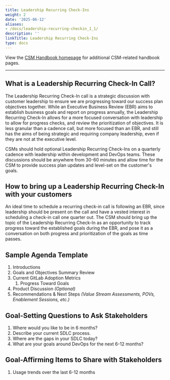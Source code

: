 ```yaml
---
title: Leadership Recurring Check-Ins
weight: 2
date: '2025-06-12'
aliases:
- /docs/leadership-recurring-checkin_1_1/
description: ''
linkTitle: Leadership Recurring Check-Ins
type: docs
---
```


View the [CSM Handbook homepage](/handbook/customer-success/csm/) for additional CSM-related handbook pages.

---

## What is a Leadership Recurring Check-In Call?

The Leadership Recurring Check-In call is a strategic discussion with customer leadership to ensure we are progressing toward our success plan objectives together. While an Executive Business Review (EBR) aims to establish business goals and report on progress annually, the Leadership Recurring Check-In allows for a more focused conversation with leadership to allow for progress checks, and review the prioritization of objectives. It is less granular than a cadence call, but more focused than an EBR, and still has the aims of being strategic and requiring company leadership, even if they are not at the executive level.

CSMs should hold optional Leadership Recurring Check-Ins on a quarterly cadence with leadership within development and DevOps teams. These discussions should be anywhere from 30-60 minutes and allow time for the CSM to provide success plan updates and level-set on the customer's goals.

## How to bring up a Leadership Recurring Check-In with your customers

An ideal time to schedule a recurring check-in call is following an EBR, since leadership should be present on the call and have a vested interest in scheduling a check-in call one quarter out. The CSM should bring up the topic of the Leadership Recurring Check-In as an opportunity to track progress toward the established goals during the EBR, and pose it as a conversation on both progress and prioritization of the goals as time passes.

## Sample Agenda Template

1. Introductions
1. Goals and Objectives Summary Review
1. Current GitLab Adoption Metrics
   1. Progress Toward Goals
1. Product Discussion *(Optional)*
1. Recommendations & Next Steps *(Value Stream Assessments, POVs, Enablement Sessions, etc.)*

## Goal-Setting Questions to Ask Stakeholders

1. Where would you like to be in 6 months?
1. Describe your current SDLC process.
1. Where are the gaps in your SDLC today?
1. What are your goals around DevOps for the next 6-12 months?

## Goal-Affirming Items to Share with Stakeholders

1. Usage trends over the last 6-12 months
